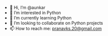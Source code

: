 - 👋 Hi, I’m @aunkar
- 👀 I’m interested in Python
- 🌱 I’m currently learning Python
- 💞️ I’m looking to collaborate on Python projects
- 📫 How to reach me: pranavks.20@gmail.com

<!---
aunkar/aunkar is a ✨ special ✨ repository because its `README.md` (this file) appears on your GitHub profile.
You can click the Preview link to take a look at your changes.
--->
